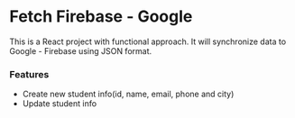 # Fetch Firebase - Google
This is a React project with functional approach. It will synchronize data to Google - Firebase using JSON format.

### Features
- Create new student info(id, name, email, phone and city)
- Update student info

